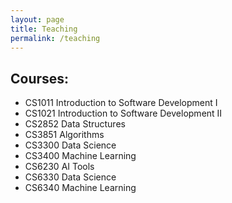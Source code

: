 ```yaml
---
layout: page
title: Teaching
permalink: /teaching
---
```


## Courses:

* CS1011 Introduction to Software Development I
* CS1021 Introduction to Software Development II
* CS2852 Data Structures
* CS3851 Algorithms
* CS3300 Data Science
* CS3400 Machine Learning
* CS6230 AI Tools
* CS6330 Data Science
* CS6340 Machine Learning

